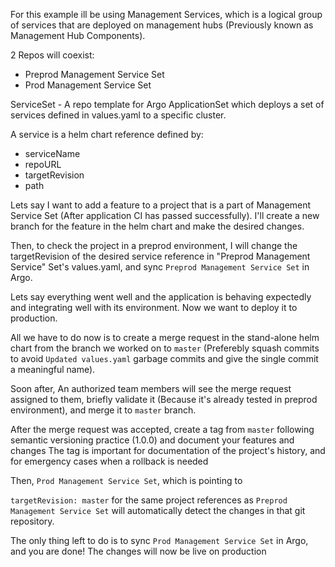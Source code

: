 For this example ill be using Management Services, which is a logical group of services that are deployed on management hubs (Previously known as Management Hub Components).

2 Repos will coexist:
- Preprod Management Service Set
- Prod Management Service Set

ServiceSet - A repo template for Argo ApplicationSet which deploys a set of services defined in values.yaml to a specific cluster.

A service is a helm chart reference defined by:
- serviceName
- repoURL
- targetRevision
- path

Lets say I want to add a feature to a project that is a part of Management Service Set (After application CI has passed successfully).
I'll create a new branch for the feature in the helm chart and make the desired changes.

Then, to check the project in a preprod environment, I will change the targetRevision of the desired service reference in "Preprod Management Service" Set's values.yaml, and sync `Preprod Management Service Set` in Argo. 

Lets say everything went well and the application is behaving expectedly and integrating well with its environment.
Now we want to deploy it to production.

All we have to do now is to create a merge request in the stand-alone helm chart from the branch we worked on to `master` (Preferebly squash commits to avoid `Updated values.yaml` garbage commits and give the single commit a meaningful name).

Soon after, An authorized team members will see the merge request assigned to them, briefly validate it (Because it's already tested in preprod environment), and merge it to `master` branch.

After the merge request was accepted, create a tag from `master` following semantic versioning practice (1.0.0) and document your features and changes
The tag is important for documentation of the project's history, and for emergency cases when a rollback is needed

Then, `Prod Management Service Set`, which is pointing to 

`targetRevision: master` for the same project references as `Preprod Management Service Set` will automatically detect the changes in that git repository.

The only thing left to do is to sync `Prod Management Service Set` in Argo, and you are done! 
The changes will now be live on production
